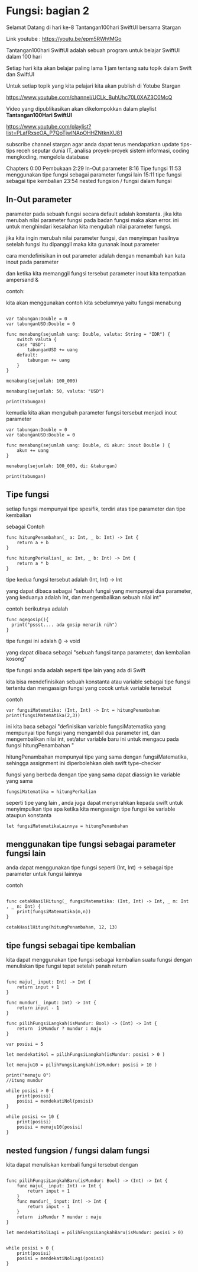 # Fungsi: bagian 2

Selamat Datang di hari ke-8 Tantangan100hari SwiftUI bersama Stargan

Link youtube : https://youtu.be/epm5RWhtMGo

Tantangan100hari SwiftUI adalah sebuah program untuk belajar SwiftUI dalam 100 hari

Setiap hari kita akan belajar paling lama 1 jam tentang satu topik dalam Swift dan SwiftUI

Untuk setiap topik yang kita pelajari kita akan publish di  Yotube Stargan 

<https://www.youtube.com/channel/UCLk_BuhUhc70L0XAZ3C0McQ>

Video yang dipublikasikan akan dikelompokkan dalam playlist **Tantangan100Hari SwiftUI**

<https://www.youtube.com/playlist?list=PLafRxseOA_P7QoTjwlNApOHHZNtknXU81>

subscribe channel stargan agar anda dapat terus mendapatkan update tips-tips receh seputar dunia IT,
analisa proyek-proyek sistem informasi, coding mengkoding, mengelola database


Chapters
0:00 Pembukaan
2:29 In-Out parameter
8:16 Tipe fungsi
11:53 menggunakan tipe fungsi sebagai parameter fungsi lain
15:11 tipe fungsi sebagai tipe kembalian
23:54 nested fungsion / fungsi dalam fungsi


## In-Out parameter

parameter pada sebuah fungsi secara default adalah konstanta. jika kita merubah nilai parameter fungsi pada badan fungsi maka akan error. ini untuk menghindari kesalahan kita mengubah nilai parameter fungsi.

jika kita ingin merubah nilai parameter fungsi, dan menyimpan hasilnya setelah fungsi itu dipanggil maka kita gunanak inout parameter

cara mendefinisikan in out parameter adalah dengan menambah kan kata inout pada parameter

dan ketika kita memanggil fungsi tersebut parameter inout kita tempatkan ampersand &

contoh:

kita akan menggunakan contoh kita sebelumnya yaitu fungsi menabung

```

var tabungan:Double = 0
var tabunganUSD:Double = 0

func menabung(sejumlah uang: Double, valuta: String = "IDR") {
    switch valuta {
    case "USD":
        tabunganUSD += uang
    default:
        tabungan += uang
    }
}

menabung(sejumlah: 100_000)

menabung(sejumlah: 50, valuta: "USD")

print(tabungan)
```

kemudia kita akan mengubah parameter fungsi tersebut menjadi inout parameter

```
var tabungan:Double = 0
var tabunganUSD:Double = 0

func menabung(sejumlah uang: Double, di akun: inout Double ) {
    akun += uang
}

menabung(sejumlah: 100_000, di: &tabungan)

print(tabungan)
```

## Tipe fungsi

setiap fungsi mempunyai tipe spesifik, terdiri atas tipe parameter dan tipe kembalian

sebagai Contoh

```
func hitungPenambahan(_ a: Int, _ b: Int) -> Int {
    return a + b
}

func hitungPerkalian(_ a: Int, _ b: Int) -> Int {
    return a * b
}
```

tipe kedua fungsi tersebut adalah (Int, Int) -> Int

yang dapat dibaca sebagai
"sebuah fungsi yang mempunyai dua parameter, yang keduanya adalah Int, dan mengembalikan sebuah nilai int"

contoh berikutnya adalah

```
func ngegosip(){
  print("pssst.... ada gosip menarik nih")
}
```

tipe fungsi ini adalah () -> void

yang dapat dibaca sebagai
"sebuah fungsi tanpa parameter, dan kembalian kosong"

tipe fungsi anda adalah seperti tipe lain yang ada di Swift

kita bisa mendefinisikan sebuah konstanta atau variable sebagai tipe fungsi tertentu dan mengassign fungsi yang cocok untuk variable tersebut

contoh

```
var fungsiMatematika: (Int, Int) -> Int = hitungPenambahan
print(fungsiMatematika(2,3))

```

ini kita baca sebagai
"definisikan variable fungsiMatematika yang mempunyai tipe fungsi yang mengambil dua parameter int, dan mengembalikan nilai int, set/atur variable baru ini untuk mengacu pada fungsi  hitungPenambahan "

hitungPenambahan mempunyai tipe yang sama dengan fungsiMatematika, sehingga assignment ini diperbolehkan oleh swift type-checker

fungsi yang berbeda dengan tipe yang sama dapat diassign ke variable yang sama

```
fungsiMatematika = hitungPerkalian
```

seperti tipe yang lain , anda juga dapat menyerahkan kepada swift untuk menyimpulkan tipe apa ketika kita mengassign tipe fungsi ke variable ataupun konstanta

```
let fungsiMatematikaLainnya = hitungPenambahan
```

## menggunakan tipe fungsi sebagai parameter fungsi lain

anda dapat menggunakan tipe fungsi seperti (Int, Int) -> sebagai tipe parameter untuk fungsi lainnya

contoh
```

func cetakHasilHitung(_ fungsiMatematika: (Int, Int) -> Int, _ m: Int , _ n: Int) {
    print(fungsiMatematika(m,n))
}

cetakHasilHitung(hitungPenambahan, 12, 13)

```

## tipe fungsi sebagai tipe kembalian

kita dapat menggunakan tipe fungsi sebagai kembalian suatu fungsi dengan menuliskan tipe fungsi tepat setelah panah return  

```

func maju(_ input: Int) -> Int {
    return input + 1
}

func mundur(_ input: Int) -> Int {
    return input - 1
}

func pilihFungsiLangkah(isMundur: Bool) -> (Int) -> Int {
    return  isMundur ? mundur : maju
}

var posisi = 5

let mendekatiNol = pilihFungsiLangkah(isMundur: posisi > 0 )

let menuju10 = pilihFungsiLangkah(isMundur: posisi > 10 )

print("menuju 0")
//itung mundur

while posisi > 0 {
    print(posisi)
    posisi = mendekatiNol(posisi)
}

while posisi <= 10 {
    print(posisi)
    posisi = menuju10(posisi)
}
```

## nested fungsion / fungsi dalam fungsi

kita dapat menuliskan kembali fungsi tersebut dengan

```

func pilihFungsiLangkahBaru(isMundur: Bool) -> (Int) -> Int {
    func maju(_ input: Int) -> Int {
        return input + 1
    }
    func mundur(_ input: Int) -> Int {
        return input - 1
    }
    return  isMundur ? mundur : maju
}

let mendekatiNolLagi = pilihFungsiLangkahBaru(isMundur: posisi > 0)


while posisi > 0 {
    print(posisi)
    posisi = mendekatiNolLagi(posisi)
}
```
